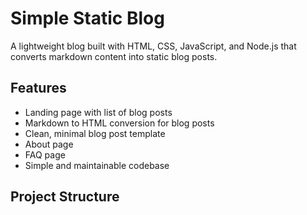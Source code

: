 # Simple Static Blog

A lightweight blog built with HTML, CSS, JavaScript, and Node.js that converts markdown content into static blog posts.

## Features
- Landing page with list of blog posts
- Markdown to HTML conversion for blog posts
- Clean, minimal blog post template
- About page
- FAQ page
- Simple and maintainable codebase

## Project Structure
